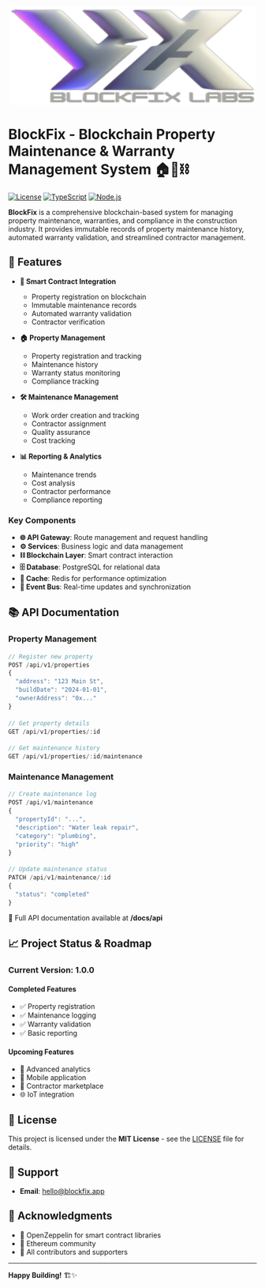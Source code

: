 <p align="center">
  <img src="logo.png" alt="Logo" width="500" height="200"/>
</p>

# BlockFix - Blockchain Property Maintenance & Warranty Management System 🏠🔧⛓️

[![License](https://img.shields.io/badge/license-MIT-blue.svg)](LICENSE)
[![TypeScript](https://img.shields.io/badge/TypeScript-5.0-blue)](https://www.typescriptlang.org/)
[![Node.js](https://img.shields.io/badge/Node.js-16.x-green)](https://nodejs.org/)

**BlockFix** is a comprehensive blockchain-based system for managing property maintenance, warranties, and compliance in the construction industry. It provides immutable records of property maintenance history, automated warranty validation, and streamlined contractor management.

## 🌟 Features

- **🔗 Smart Contract Integration**
  - Property registration on blockchain
  - Immutable maintenance records
  - Automated warranty validation
  - Contractor verification

- **🏠 Property Management**
  - Property registration and tracking
  - Maintenance history
  - Warranty status monitoring
  - Compliance tracking

- **🛠️ Maintenance Management**
  - Work order creation and tracking
  - Contractor assignment
  - Quality assurance
  - Cost tracking

- **📊 Reporting & Analytics**
  - Maintenance trends
  - Cost analysis
  - Contractor performance
  - Compliance reporting

### Key Components

- **🌐 API Gateway**: Route management and request handling
- **⚙️ Services**: Business logic and data management
- **⛓️ Blockchain Layer**: Smart contract interaction
- **🗄️ Database**: PostgreSQL for relational data
- **🚀 Cache**: Redis for performance optimization
- **📡 Event Bus**: Real-time updates and synchronization

## 📚 API Documentation

### Property Management

```typescript
// Register new property
POST /api/v1/properties
{
  "address": "123 Main St",
  "buildDate": "2024-01-01",
  "ownerAddress": "0x..."
}

// Get property details
GET /api/v1/properties/:id

// Get maintenance history
GET /api/v1/properties/:id/maintenance
```

### Maintenance Management

```typescript
// Create maintenance log
POST /api/v1/maintenance
{
  "propertyId": "...",
  "description": "Water leak repair",
  "category": "plumbing",
  "priority": "high"
}

// Update maintenance status
PATCH /api/v1/maintenance/:id
{
  "status": "completed"
}
```

📖 Full API documentation available at **/docs/api**

## 📈 Project Status & Roadmap

### Current Version: 1.0.0

#### Completed Features

- ✅ Property registration
- ✅ Maintenance logging
- ✅ Warranty validation
- ✅ Basic reporting

#### Upcoming Features

- 🔄 Advanced analytics
- 📱 Mobile application
- 🛒 Contractor marketplace
- 🌐 IoT integration

## 📄 License

This project is licensed under the **MIT License** - see the [LICENSE](LICENSE) file for details.

## 🤝 Support

- **Email**: [hello@blockfix.app](mailto:hello@blockfix.app)

## 🙏 Acknowledgments

- 💙 OpenZeppelin for smart contract libraries
- 🚀 Ethereum community
- 🌟 All contributors and supporters

---

**Happy Building!** 🏗️✨
